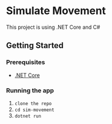 # Simulate Movement
This project is using .NET Core and C#

## Getting Started

### Prerequisites

* [.NET Core](https://dotnet.microsoft.com/download)

### Running the app

1. ```clone the repo```
1. ```cd sim-movement```
1. ```dotnet run```